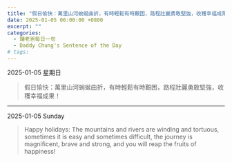 ```yaml
---
title: "假日愉快：萬里山河蜿蜒曲折，有時輕鬆有時艱困，路程壯麗勇敢堅強，收穫幸福成果！ <br> Happy holidays: The mountains and rivers are winding and tortuous, sometimes it is easy and sometimes difficult, the journey is magnificent, brave and strong, and you will reap the fruits of happiness!"
date: 2025-01-05 06:00:00 +0800
excerpt: ""
categories:
  - 鍾老爸每日一句
  - Daddy Chung's Sentence of the Day
# tags:
---
```


2025-01-05 星期日

> 假日愉快：萬里山河蜿蜒曲折，有時輕鬆有時艱困，路程壯麗勇敢堅強，收穫幸福成果！

---

2025-01-05 Sunday

> Happy holidays: The mountains and rivers are winding and tortuous, sometimes it is easy and sometimes difficult, the journey is magnificent, brave and strong, and you will reap the fruits of happiness!
